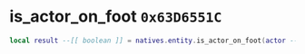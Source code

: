 # is_actor_on_foot `0x63D6551C`

```lua
local result --[[ boolean ]] = natives.entity.is_actor_on_foot(actor --[[ number ]])
```